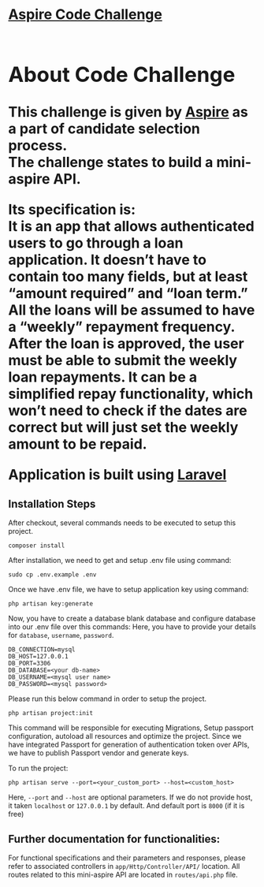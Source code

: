 <p align="center">
    <a href="mailto: maulik.shah1910@gmail.com" target="_blank">
        <h1>Aspire Code Challenge<h1>
<!--         <img src="https://raw.githubusercontent.com/laravel/art/master/logo-lockup/5%20SVG/2%20CMYK/1%20Full%20Color/laravel-logolockup-cmyk-red.svg" width="400"> -->
    </a>
</p>
        
## About Code Challenge
This challenge is given by <a href="https://aspireapp.com/" target="_blank">Aspire</a> as a part of candidate selection process.<br />
The challenge states to build a mini-aspire API.</p>
Its specification is: <br /> 
It is an app that allows authenticated users to go through a loan application. It doesn’t have to contain too many fields, but at least “amount
required” and “loan term.” All the loans will be assumed to have a “weekly” repayment frequency.<br />
After the loan is approved, the user must be able to submit the weekly loan repayments. It can be a simplified repay functionality, which won’t
need to check if the dates are correct but will just set the weekly amount to be repaid.
        
Application is built using <a href="https://laravel.com/" target="_blank">Laravel</a>
    

## Installation Steps
After checkout, several commands needs to be executed to setup this project.
    
    composer install
After installation, we need to get and setup .env file using command:
    
    sudo cp .env.example .env
Once we have .env file, we have to setup application key using command:
    
    php artisan key:generate
Now, you have to create a database blank database and configure database into our .env file over this commands:
Here, you have to provide your details for `database`, `username`, `password`.
    
    DB_CONNECTION=mysql
    DB_HOST=127.0.0.1
    DB_PORT=3306
    DB_DATABASE=<your db-name>
    DB_USERNAME=<mysql user name>
    DB_PASSWORD=<mysql password>

Please run this below command in order to setup the project. 

    php artisan project:init

This command will be responsible for executing Migrations, Setup passport configuration, autoload all resources and optimize the project.
Since we have integrated Passport for generation of authentication token over APIs, we have to publish Passport vendor and generate keys.
    
To run the project:
    
    php artisan serve --port=<your_custom_port> --host=<custom_host>
Here, `--port` and `--host` are optional parameters. If we do not provide host, it taken `localhost` or `127.0.0.1` by default. And default port is `8000` (if it is free)
    
## Further documentation for functionalities:
For functional specifications and their parameters and responses, please refer to associated controllers in `app/Http/Controller/API/` location.
All routes related to this mini-aspire API are located in `routes/api.php` file.